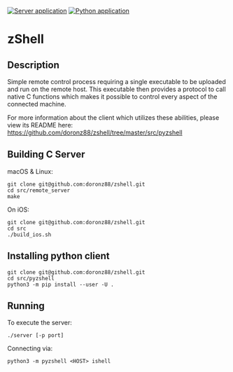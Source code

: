 [![Server application](https://img.shields.io/github/workflow/status/doronz88/zshell/Server%20application?label=python%20package&style=plastic)](https://github.com/doronz88/zshell/actions/workflows/server-app.yml "Server application action")
[![Python application](https://img.shields.io/github/workflow/status/doronz88/zshell/Python%20application?label=server%20build&style=plastic)](https://github.com/doronz88/zshell/actions/workflows/python-app.yml "Python application action")

# zShell

## Description

Simple remote control process requiring a single executable to be uploaded and run on the remote host.
This executable then provides a protocol to call native C functions which makes it possible to control
every aspect of the connected machine.

For more information about the client which utilizes these abilities, please view its README here:
https://github.com/doronz88/zshell/tree/master/src/pyzshell

## Building C Server

macOS & Linux:
```shell
git clone git@github.com:doronz88/zshell.git
cd src/remote_server
make
```

On iOS:
```shell
git clone git@github.com:doronz88/zshell.git
cd src
./build_ios.sh
```

## Installing python client

```shell
git clone git@github.com:doronz88/zshell.git
cd src/pyzshell
python3 -m pip install --user -U .
```

## Running

To execute the server:

```shell
./server [-p port]
```

Connecting via:

```shell
python3 -m pyzshell <HOST> ishell
```
